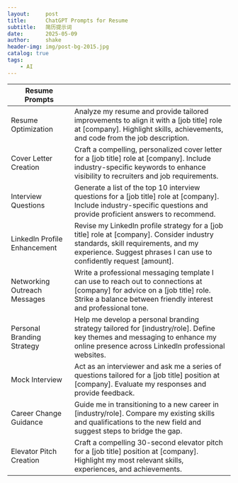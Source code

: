 ```yaml
---
layout:     post
title:      ChatGPT Prompts for Resume
subtitle:   简历提示词
date:       2025-05-09
author:     shake
header-img: img/post-bg-2015.jpg
catalog: true
tags:
    - AI
---
```


| Resume Prompts               |                                                                                                                                                                                                            |
| ---------------------------- | ---------------------------------------------------------------------------------------------------------------------------------------------------------------------------------------------------------- |
| Resume Optimization          | Analyze my resume and provide tailored improvements to align it with a \[job title] role at \[company]. Highlight skills, achievements, and code from the job description.                                 |
| Cover Letter Creation        | Craft a compelling, personalized cover letter for a \[job title] role at \[company]. Include industry-specific keywords to enhance visibility to recruiters and job requirements.                          |
| Interview Questions          | Generate a list of the top 10 interview questions for a \[job title] role at \[company]. Include industry-specific questions and provide proficient answers to recommend.                                  |
| LinkedIn Profile Enhancement | Revise my LinkedIn profile strategy for a \[job title] role at \[company]. Consider industry standards, skill requirements, and my experience. Suggest phrases I can use to confidently request \[amount]. |
| Networking Outreach Messages | Write a professional messaging template I can use to reach out to connections at \[company] for advice on a \[job title] role. Strike a balance between friendly interest and professional tone.           |
| Personal Branding Strategy   | Help me develop a personal branding strategy tailored for \[industry/role]. Define key themes and messaging to enhance my online presence across LinkedIn professional websites.                           |
| Mock Interview               | Act as an interviewer and ask me a series of questions tailored for a \[job title] position at \[company]. Evaluate my responses and provide feedback.                                                     |
| Career Change Guidance       | Guide me in transitioning to a new career in \[industry/role]. Compare my existing skills and qualifications to the new field and suggest steps to bridge the gap.                                         |
| Elevator Pitch Creation      | Craft a compelling 30-second elevator pitch for a \[job title] position at \[company]. Highlight my most relevant skills, experiences, and achievements.                                                   |
